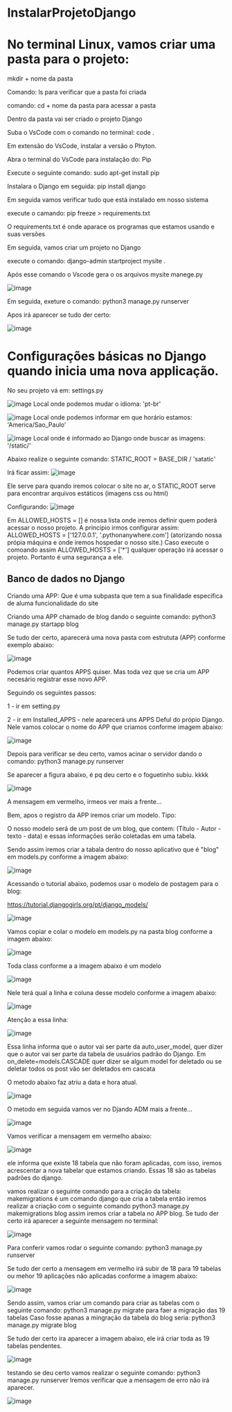 # InstalarProjetoDjango

# No terminal Linux, vamos criar uma pasta para o projeto:

mkdir + nome da pasta

Comando: ls para verificar que a pasta foi criada

comando: cd + nome da pasta para acessar a pasta

Dentro da pasta vai ser criado o projeto Django

Suba o VsCode com o comando no terminal: code .

Em extensão do VsCode, instalar a versão o Phyton.

Abra o terminal do VsCode  para instalação do: Pip

Execute o seguinte comando: sudo apt-get install pip

Instalara o Django em seguida: pip install django

Em seguida vamos verificar tudo que está instalado em nosso sistema

execute o camando: pip freeze > requirements.txt

O requirements.txt é onde aparace os programas que estamos usando e suas versões

Em seguida, vamos criar um projeto no Django

execute o comando: django-admin startproject mysite .  

Após esse comando o Vscode gera o os arquivos
mysite
manege.py

![image](https://github.com/leandroloffeu/InstalarProjetoDjango/assets/112645165/81f97f47-bc28-4d08-bc31-0a1c5590aaa0)

Em seguida, exeture o comando: python3 manage.py runserver

Apos irá aparecer se tudo der certo:

![image](https://github.com/leandroloffeu/InstalarProjetoDjango/assets/112645165/a7c90caf-0484-4812-a277-008b0739509a)


# Configurações básicas no Django quando inicia uma nova applicação.


No seu projeto vá em: settings.py

![image](https://github.com/leandroloffeu/InstalarProjetoDjango/assets/112645165/2aea7285-5bde-4c67-b68c-c5ecdc850785)
Local onde podemos mudar o idioma: 'pt-br'

![image](https://github.com/leandroloffeu/InstalarProjetoDjango/assets/112645165/683315e9-2c86-4f29-a748-68d98a27e83e)
Local onde podemos informar em que horário estamos: 'America/Sao_Paulo'

![image](https://github.com/leandroloffeu/InstalarProjetoDjango/assets/112645165/6f106402-c161-475d-9178-7df8826299b6)
Local onde é informado ao Django onde buscar as imagens: '/static/'

Abaixo realize o seguinte comando: STATIC_ROOT = BASE_DIR / 'satatic'

Irá ficar assim:
![image](https://github.com/leandroloffeu/InstalarProjetoDjango/assets/112645165/bbd826df-e054-4927-991b-5d80c51f0106)

Ele serve para quando iremos colocar o site no ar, o STATIC_ROOT serve para encontrar arquivos estáticos (imagens css ou html)



Configurando:
![image](https://github.com/leandroloffeu/InstalarProjetoDjango/assets/112645165/aec95f66-e3c1-44c4-88fc-4f60a940091b)

Em  ALLOWED_HOSTS = [] é nossa lista onde iremos definir quem poderá acessar o nosso projeto.
A principio irmos configurar assim: ALLOWED_HOSTS = ['127.0.0.1', '.pythonanywhere.com'] (atorizando nossa própia máquina e onde iremos hospedar o nosso site.) 
Caso execute o comoando assim ALLOWED_HOSTS = ['*'] qualquer operação irá acessar o projeto. Portanto é uma segurança a ele.


## Banco de dados no Django

Criando uma APP: Que é uma subpasta que tem a sua finalidade específica de aluma funcionalidade do site

Criando uma APP chamado de blog dando o seguinte comando: python3 manage.py startapp blog

Se tudo der certo, aparecerá uma nova pasta com estrututa (APP) conforme exemplo abaixo:

![image](https://github.com/leandroloffeu/InstalarProjetoDjango/assets/112645165/a85da876-529c-47e6-ac68-7817a5f80617)

Podemos criar quantos APPS quiser. Mas toda vez que se cria um APP necesário registrar esse novo APP.

Seguindo os seguintes passos:

1 - ir em setting.py

2 - ir em Installed_APPS - nele aparecerá uns APPS Deful do própio Django. Nele vamos colocar o nome do APP que criamos conforme imagem abaixo:

![image](https://github.com/leandroloffeu/InstalarProjetoDjango/assets/112645165/ecc712cc-260d-49d0-b724-3efb62e1442d)

Depois para verificar se deu certo, vamos acinar o servidor dando o comando: python3 manage.py runserver

Se aparecer a figura abaixo, é pq deu certo e o foguetinho subiu. kkkk

![image](https://github.com/leandroloffeu/InstalarProjetoDjango/assets/112645165/5143a241-0065-4e57-ac88-c538462ec087)

A mensagem em vermelho, irmeos ver mais a frente... 

Bem, apos o registro da APP iremos criar um modelo. Tipo:

O nosso modelo será de um post de um blog, que contem: (Título - Autor - texto -  data) e essas informações serão coletadas em uma tabela.

Sendo assim iremos criar a tabala dentro do nosso aplicativo que é "blog" em models.py conforme a imagem abaixo:

![image](https://github.com/leandroloffeu/InstalarProjetoDjango/assets/112645165/2476a6d7-e4be-41ac-8f2b-f9c0f9d17d77)

Acessando o tutorial abaixo, podemos usar o modelo de postagem para o blog:

https://tutorial.djangogirls.org/pt/django_models/

![image](https://github.com/leandroloffeu/InstalarProjetoDjango/assets/112645165/68c2ef3f-739d-4e64-8329-ae3232a577ee)

Vamos copiar e colar o modelo em models.py na pasta blog conforme a imagem abaixo:

![image](https://github.com/leandroloffeu/InstalarProjetoDjango/assets/112645165/f424ddaa-2069-4fb4-8d9b-555ee37840a2)

Toda class conforme a a imagem abaixo é um modelo

![image](https://github.com/leandroloffeu/InstalarProjetoDjango/assets/112645165/801d7e36-ef04-4e38-ade1-48e23669f8d9)

Nele terá qual a linha e coluna desse modelo conforme a imagem abaixo:

![image](https://github.com/leandroloffeu/InstalarProjetoDjango/assets/112645165/54bf6a33-1b08-4f80-a287-6488f4d318d6)


Atenção a essa linha:

![image](https://github.com/leandroloffeu/InstalarProjetoDjango/assets/112645165/0c157b66-a78e-41f7-826d-212e78877842)

Essa linha informa que o autor vai ser parte da auto_user_model, quer dizer que o autor vai ser parte da tabela de usuários padrão do Django.
Em on_delete=models.CASCADE quer dizer se algum model for deletado ou se deletar todos os post vão ser deletados em cascata

O metodo abaixo faz atriu a data e hora atual.

![image](https://github.com/leandroloffeu/InstalarProjetoDjango/assets/112645165/d0ddf999-bbb9-4886-8b49-2e4d5a85ce53)

O metodo em seguida vamos ver no Djando ADM mais a  frente...

![image](https://github.com/leandroloffeu/InstalarProjetoDjango/assets/112645165/c79b9e73-2525-4535-99d9-c8f5d3516f38)


Vamos verificar a mensagem em vermelho abaixo:

![image](https://github.com/leandroloffeu/InstalarProjetoDjango/assets/112645165/5143a241-0065-4e57-ac88-c538462ec087)


ele informa que existe 18 tabela que não foram aplicadas, com isso, iremos acrescentar a nova tabelar que estamos criando. Essas 18 são as tabelas padrões do django.

vamos realizar o seguinte comando para a criação da tabela: makemigrations é um comando django que cria a tabela então iremos realizar a criação com o seguinte comando
python3 manage.py makemigrations blog assim iremos criar a tabela no APP blog. Se tudo der certo irá aparecer a seguinte mensagem no terminal:

![image](https://github.com/leandroloffeu/InstalarProjetoDjango/assets/112645165/06fe1b16-e1a0-4bfe-a378-547198a41bd3)

Para conferir vamos rodar o seguinte comando: python3 manage.py runserver

Se tudo der certo a mensagem em vermelho irá subir de 18 para 19 tabelas ou mehor 19 aplicações não aplicadas conforme a imagem abaixo:

![image](https://github.com/leandroloffeu/InstalarProjetoDjango/assets/112645165/e5b5450d-97a9-4189-9225-cf736f310116)

Sendo assim, vamos criar um comando para criar as tabelas com o seguinte comando: python3 manage.py migrate para faer a migração das 19 tabelas
Caso fosse apanas a mingração da tabela do blog seria: python3 manage.py migrate blog

Se tudo der certo ira aparecer a imagem abaixo, ele irá criar toda as 19 tabelas pendentes.

![image](https://github.com/leandroloffeu/InstalarProjetoDjango/assets/112645165/0eda0565-beea-4d83-8228-710f52b513b7)

testando se deu certo vamos realizar o seguinte comando: python3 manage.py runserver
Iremos verificar que a mensagem de erro não irá aparecer.

![image](https://github.com/leandroloffeu/InstalarProjetoDjango/assets/112645165/c56098a6-0c1c-4bee-b9b3-5f7d03836f30)





 


















































